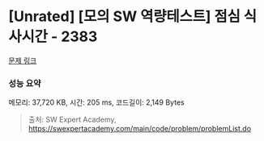# [Unrated] [모의 SW 역량테스트] 점심 식사시간 - 2383 

[문제 링크](https://swexpertacademy.com/main/code/problem/problemDetail.do?contestProbId=AV5-BEE6AK0DFAVl) 

### 성능 요약

메모리: 37,720 KB, 시간: 205 ms, 코드길이: 2,149 Bytes



> 출처: SW Expert Academy, https://swexpertacademy.com/main/code/problem/problemList.do